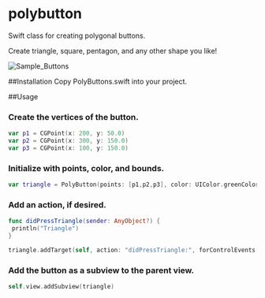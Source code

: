 # polybutton
Swift class for creating polygonal buttons.

Create triangle, square, pentagon, and any other shape you like!

![Sample_Buttons](https://github.com/benjaminhass/polybutton/blob/master/Screenshots/Sample_Poly_Buttons.png)

##Installation
Copy PolyButtons.swift into your project.

##Usage

### Create the vertices of the button.

```swift
var p1 = CGPoint(x: 200, y: 50.0)
var p2 = CGPoint(x: 300, y: 150.0)
var p3 = CGPoint(x: 100, y: 150.0)
```
### Initialize with points, color, and bounds.

```swift
var triangle = PolyButton(points: [p1,p2,p3], color: UIColor.greenColor(), frame: self.view.bounds)
```

### Add an action, if desired.

```swift
func didPressTriangle(sender: AnyObject?) {
 println("Triangle")
}

triangle.addTarget(self, action: "didPressTriangle:", forControlEvents: UIControlEvents.TouchUpInside)
```

### Add the button as a subview to the parent view.

```swift
self.view.addSubview(triangle)
```
